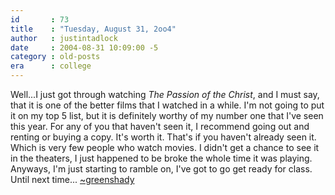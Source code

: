 ```yaml
---
id       : 73
title    : "Tuesday, August 31, 2oo4"
author   : justintadlock
date     : 2004-08-31 10:09:00 -5
category : old-posts
era      : college
---
```


Well...I just got through watching <i> The Passion of the Christ</i>, and I must say, that it is one of the better films that I watched in a while.  I'm not going to put it on my top 5 list, but it is definitely worthy of my number one that I've seen this year.  For any of you that haven't seen it, I recommend going out and renting or buying a copy.  It's worth it.  That's if you haven't already seen it.  Which is very few people who watch movies.  I didn't get a chance to see it in the theaters, I just happened to be broke the whole time it was playing.  Anyways, I'm just starting to ramble on, I've got to go get ready for class.  Until next time... <a href="mailto:webmaster@dark-autumn.com"> ~greenshady</a>
